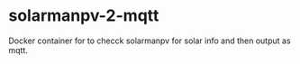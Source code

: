 # solarmanpv-2-mqtt
Docker container for to checck solarmanpv for solar info and then output as mqtt.

